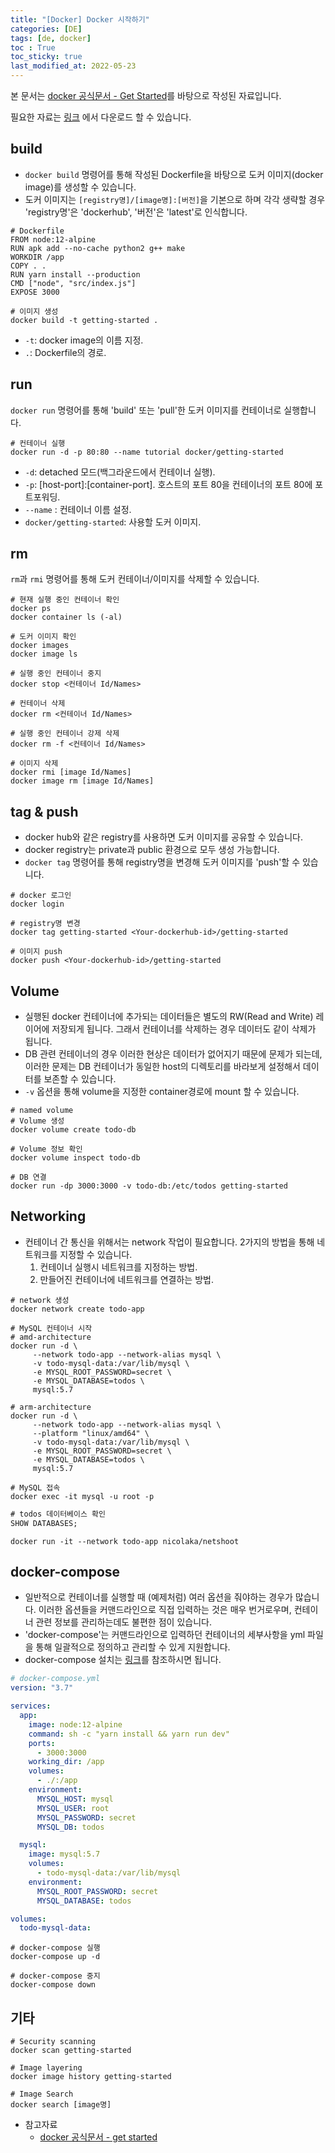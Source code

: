 ```yaml
---
title: "[Docker] Docker 시작하기"
categories: [DE]
tags: [de, docker]
toc : True
toc_sticky: true
last_modified_at: 2022-05-23
---
```


본 문서는 [docker 공식문서 - Get Started](https://docs.docker.com/get-started/)를 바탕으로 작성된 자료입니다.

필요한 자료는 [링크](https://github.com/docker/getting-started/tree/master/app) 에서 다운로드 할 수 있습니다.

## build
* `docker build` 명령어를 통해 작성된 Dockerfile을 바탕으로 도커 이미지(docker image)를 생성할 수 있습니다. 
* 도커 이미지는 `[registry명]/[image명]:[버전]`을 기본으로 하며 각각 생략할 경우 'registry명'은 'dockerhub', '버전'은 'latest'로 인식합니다.

```docker
# Dockerfile
FROM node:12-alpine
RUN apk add --no-cache python2 g++ make
WORKDIR /app
COPY . .
RUN yarn install --production
CMD ["node", "src/index.js"]
EXPOSE 3000
```

```docker
# 이미지 생성
docker build -t getting-started .
```
* `-t`: docker image의 이름 지정.
*  `.`: Dockerfile의 경로.

## run
`docker run` 명령어를 통해 'build' 또는 'pull'한 도커 이미지를 컨테이너로 실행합니다.
```docker
# 컨테이너 실행
docker run -d -p 80:80 --name tutorial docker/getting-started
```
* `-d`: detached 모드(백그라운드에서 컨테이너 실행).
* `-p`: [host-port]:[container-port]. 호스트의 포트 80을 컨테이너의 포트 80에 포트포워딩.
* `--name` : 컨테이너 이름 설정.
* `docker/getting-started`: 사용할 도커 이미지.

## rm
`rm`과 `rmi` 명령어를 통해 도커 컨테이너/이미지를 삭제할 수 있습니다.
```docker
# 현재 실행 중인 컨테이너 확인
docker ps
docker container ls (-al)

# 도커 이미지 확인
docker images
docker image ls 

# 실행 중인 컨테이너 중지
docker stop <컨테이너 Id/Names>

# 컨테이너 삭제
docker rm <컨테이너 Id/Names>

# 실행 중인 컨테이너 강제 삭제
docker rm -f <컨테이너 Id/Names>

# 이미지 삭제
docker rmi [image Id/Names]
docker image rm [image Id/Names]
```

## tag & push
* docker hub와 같은 registry를 사용하면 도커 이미지를 공유할 수 있습니다. 
* docker registry는 private과 public 환경으로 모두 생성 가능합니다.
* `docker tag` 명령어를 통해 registry명을 변경해 도커 이미지를 'push'할 수 있습니다.

```docker
# docker 로그인
docker login

# registry명 변경
docker tag getting-started <Your-dockerhub-id>/getting-started

# 이미지 push
docker push <Your-dockerhub-id>/getting-started
```

## Volume
* 실행된 docker 컨테이너에 추가되는 데이터들은 별도의 RW(Read and Write) 레이어에 저장되게 됩니다. 그래서 컨테이너를 삭제하는 경우 데이터도 같이 삭제가 됩니다. 
* DB 관련 컨테이너의 경우 이러한 현상은 데이터가 없어지기 때문에 문제가 되는데, 이러한 문제는 DB 컨테이너가 동일한 host의 디렉토리를 바라보게 설정해서 데이터를 보존할 수 있습니다. 
* `-v` 옵션을 통해 volume을 지정한 container경로에 mount 할 수 있습니다.

```docker
# named volume
# Volume 생성
docker volume create todo-db

# Volume 정보 확인
docker volume inspect todo-db

# DB 연결
docker run -dp 3000:3000 -v todo-db:/etc/todos getting-started
```

## Networking
* 컨테이너 간 통신을 위해서는 network 작업이 필요합니다. 2가지의 방법을 통해 네트워크를 지정할 수 있습니다.
  1. 컨테이너 실행시 네트워크를 지정하는 방법.
  2. 만들어진 컨테이너에 네트워크를 연결하는 방법.

```docker
# network 생성
docker network create todo-app

# MySQL 컨테이너 시작
# amd-architecture
docker run -d \
     --network todo-app --network-alias mysql \
     -v todo-mysql-data:/var/lib/mysql \
     -e MYSQL_ROOT_PASSWORD=secret \
     -e MYSQL_DATABASE=todos \
     mysql:5.7

# arm-architecture
docker run -d \
     --network todo-app --network-alias mysql \
     --platform "linux/amd64" \
     -v todo-mysql-data:/var/lib/mysql \
     -e MYSQL_ROOT_PASSWORD=secret \
     -e MYSQL_DATABASE=todos \
     mysql:5.7

# MySQL 접속
docker exec -it mysql -u root -p
```

```sql
# todos 데이터베이스 확인
SHOW DATABASES;
```

```docker
docker run -it --network todo-app nicolaka/netshoot
```

## docker-compose
* 일반적으로 컨테이너를 실행할 때 (예제처럼) 여러 옵션을 줘야하는 경우가 많습니다. 이러한 옵션들을 커맨드라인으로 직접 입력하는 것은 매우 번거로우며, 컨테이너 관련 정보를 관리하는데도 불편한 점이 있습니다. 
* 'docker-compose'는 커맨드라인으로 입력하던 컨테이너의 세부사항을 yml 파일을 통해 일괄적으로 정의하고 관리할 수 있게 지원합니다. 
* docker-compose 설치는 [링크](https://docs.docker.com/compose/install/)를 참조하시면 됩니다.

```yml
# docker-compose.yml
version: "3.7"

services:
  app:
    image: node:12-alpine
    command: sh -c "yarn install && yarn run dev"
    ports:
      - 3000:3000
    working_dir: /app
    volumes:
      - ./:/app
    environment:
      MYSQL_HOST: mysql
      MYSQL_USER: root
      MYSQL_PASSWORD: secret
      MYSQL_DB: todos

  mysql:
    image: mysql:5.7
    volumes:
      - todo-mysql-data:/var/lib/mysql
    environment:
      MYSQL_ROOT_PASSWORD: secret
      MYSQL_DATABASE: todos

volumes:
  todo-mysql-data:
```

```docker
# docker-compose 실행
docker-compose up -d

# docker-compose 중지
docker-compose down
```

## 기타
```docker
# Security scanning
docker scan getting-started
```

```docker
# Image layering
docker image history getting-started
```

```docker
# Image Search
docker search [image명]
```



* 참고자료 
  * [docker 공식문서 - get started](https://docs.docker.com/get-started/)
